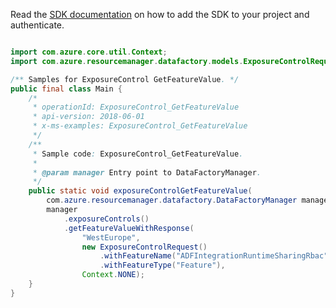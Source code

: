 Read the [SDK documentation](https://github.com/Azure/azure-sdk-for-java/blob/azure-resourcemanager-datafactory_1.0.0-beta.5/sdk/datafactory/azure-resourcemanager-datafactory/README.md) on how to add the SDK to your project and authenticate.

```java

import com.azure.core.util.Context;
import com.azure.resourcemanager.datafactory.models.ExposureControlRequest;

/** Samples for ExposureControl GetFeatureValue. */
public final class Main {
    /*
     * operationId: ExposureControl_GetFeatureValue
     * api-version: 2018-06-01
     * x-ms-examples: ExposureControl_GetFeatureValue
     */
    /**
     * Sample code: ExposureControl_GetFeatureValue.
     *
     * @param manager Entry point to DataFactoryManager.
     */
    public static void exposureControlGetFeatureValue(
        com.azure.resourcemanager.datafactory.DataFactoryManager manager) {
        manager
            .exposureControls()
            .getFeatureValueWithResponse(
                "WestEurope",
                new ExposureControlRequest()
                    .withFeatureName("ADFIntegrationRuntimeSharingRbac")
                    .withFeatureType("Feature"),
                Context.NONE);
    }
}
```
